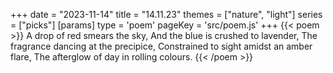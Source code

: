 +++
date = "2023-11-14"
title = "14.11.23"
themes = ["nature", "light"]
series = ["picks"]
[params]
  type = 'poem'
  pageKey = 'src/poem.js'
+++
{{< poem >}}
A drop of red smears the sky,
And the blue is crushed to lavender,
The fragrance dancing at the precipice,
Constrained to sight amidst an amber flare,
The afterglow of day in rolling colours.
{{< /poem >}}
